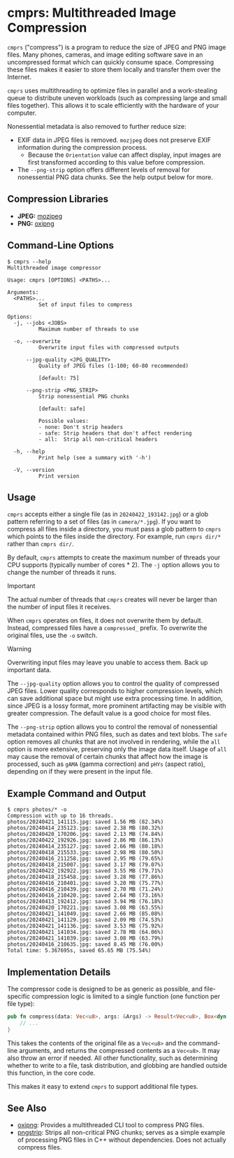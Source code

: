 # cmprs: Multithreaded Image Compression

`cmprs` ("compress") is a program to reduce the size of JPEG and PNG image files. Many phones, cameras, and image editing software save in an uncompressed format which can quickly consume space. Compressing these files makes it easier to store them locally and transfer them over the Internet.

`cmprs` uses multithreading to optimize files in parallel and a work-stealing queue to distribute uneven workloads (such as compressing large and small files together). This allows it to scale efficiently with the hardware of your computer.

Nonessential metadata is also removed to further reduce size:

- EXIF data in JPEG files is removed. `mozjpeg` does not preserve EXIF information during the compression process.
  - Because the `Orientation` value can affect display, input images are first transformed according to this value before compression.
- The `--png-strip` option offers different levels of removal for nonessential PNG data chunks. See the help output below for more.

## Compression Libraries

- **JPEG:** [mozjpeg](https://crates.io/crates/mozjpeg)
- **PNG:** [oxipng](https://github.com/shssoichiro/oxipng)

## Command-Line Options

```text
$ cmprs --help
Multithreaded image compressor

Usage: cmprs [OPTIONS] <PATHS>...

Arguments:
  <PATHS>...
          Set of input files to compress

Options:
  -j, --jobs <JOBS>
          Maximum number of threads to use

  -o, --overwrite
          Overwrite input files with compressed outputs

      --jpg-quality <JPG_QUALITY>
          Quality of JPEG files (1-100; 60-80 recommended)

          [default: 75]

      --png-strip <PNG_STRIP>
          Strip nonessential PNG chunks

          [default: safe]

          Possible values:
          - none: Don't strip headers
          - safe: Strip headers that don't affect rendering
          - all:  Strip all non-critical headers

  -h, --help
          Print help (see a summary with '-h')

  -V, --version
          Print version
```

## Usage

`cmprs` accepts either a single file (as in `20240422_193142.jpg`) or a glob pattern referring to a set of files (as in `camera/*.jpg`). If you want to compress all files inside a directory, you must pass a glob pattern to `cmprs` which points to the files inside the directory. For example, run `cmprs dir/*` rather than `cmprs dir/`.

By default, `cmprs` attempts to create the maximum number of threads your CPU supports (typically number of cores * 2). The `-j` option allows you to change the number of threads it runs.

> [!IMPORTANT]
> The actual number of threads that `cmprs` creates will never be larger than the number of input files it receives.

When `cmprs` operates on files, it does not overwrite them by default. Instead, compressed files have a `compressed_` prefix. To overwrite the original files, use the `-o` switch.

> [!WARNING]
> Overwriting input files may leave you unable to access them. Back up important data.

The `--jpg-quality` option allows you to control the quality of compressed JPEG files. Lower quality corresponds to higher compression levels, which can save additional space but might use extra processing time. In addition, since JPEG is a lossy format, more prominent artifacting may be visible with greater compression. The default value is a good choice for most files.

The `--png-strip` option allows you to control the removal of nonessential metadata contained within PNG files, such as dates and text blobs. The `safe` option removes all chunks that are not involved in rendering, while the `all` option is more extensive, preserving only the image data itself. Usage of `all` may cause the removal of certain chunks that affect how the image is processed, such as `gAMA` (gamma correction) and `pHYs` (aspect ratio), depending on if they were present in the input file.

## Example Command and Output

```text
$ cmprs photos/* -o
Compression with up to 16 threads.
photos/20240421_141115.jpg: saved 1.56 MB (82.34%)
photos/20240414_235123.jpg: saved 2.38 MB (80.32%)
photos/20240420_170206.jpg: saved 2.13 MB (74.84%)
photos/20240422_192926.jpg: saved 2.86 MB (86.13%)
photos/20240414_235127.jpg: saved 2.66 MB (80.18%)
photos/20240418_215533.jpg: saved 2.98 MB (80.50%)
photos/20240416_211258.jpg: saved 2.95 MB (79.65%)
photos/20240418_215007.jpg: saved 3.17 MB (79.07%)
photos/20240422_192922.jpg: saved 3.55 MB (79.71%)
photos/20240418_215458.jpg: saved 3.28 MB (77.86%)
photos/20240416_210401.jpg: saved 3.20 MB (75.77%)
photos/20240416_210439.jpg: saved 2.70 MB (71.24%)
photos/20240416_210420.jpg: saved 2.64 MB (73.16%)
photos/20240413_192412.jpg: saved 3.94 MB (76.18%)
photos/20240420_170221.jpg: saved 3.08 MB (63.55%)
photos/20240421_141049.jpg: saved 2.66 MB (85.08%)
photos/20240421_141129.jpg: saved 2.09 MB (74.53%)
photos/20240421_141136.jpg: saved 3.53 MB (75.92%)
photos/20240421_141034.jpg: saved 2.78 MB (64.06%)
photos/20240421_141039.jpg: saved 3.08 MB (63.79%)
photos/20240416_210635.jpg: saved 8.45 MB (76.00%)
Total time: 5.367695s, saved 65.65 MB (75.54%)
```

## Implementation Details

The compressor code is designed to be as generic as possible, and file-specific compression logic is limited to a single function (one function per file type):

```rust
pub fn compress(data: Vec<u8>, args: &Args) -> Result<Vec<u8>, Box<dyn std::error::Error>> {
    // ...
}
```

This takes the contents of the original file as a `Vec<u8>` and the command-line arguments, and returns the compressed contents as a `Vec<u8>`. It may also throw an error if needed. All other functionality, such as determining whether to write to a file, task distribution, and globbing are handled outside this function, in the core code.

This makes it easy to extend `cmprs` to support additional file types.

## See Also

- [oxipng](https://github.com/shssoichiro/oxipng): Provides a multithreaded CLI tool to compress PNG files.
- [pngstrip](https://github.com/AidanSun05/pngstrip): Strips all non-critical PNG chunks; serves as a simple example of processing PNG files in C++ without dependencies. Does not actually compress files.
